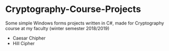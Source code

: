 # Cryptography-Course-Projects
Some simple Windows forms projects written in C#, made for Cryptography course at my faculty (winter semester 2018/2019)

- Caesar Chipher
- Hill Cipher
